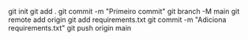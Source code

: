 git init
git add .
git commit -m "Primeiro commit"
git branch -M main
git remote add origin 
git add requirements.txt
git commit -m "Adiciona requirements.txt"
git push origin main
